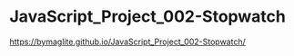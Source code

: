 # JavaScript_Project_002-Stopwatch

  https://bymaglite.github.io/JavaScript_Project_002-Stopwatch/
